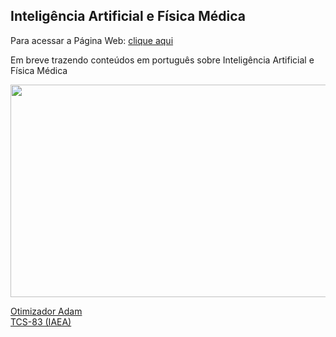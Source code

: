 ## Inteligência Artificial e Física Médica

Para acessar a Página Web: <a href="http://brunotakara.github.io">clique aqui</a>

Em breve trazendo conteúdos em português sobre Inteligência Artificial e Física Médica

<img src="https://user-images.githubusercontent.com/65023174/220431778-34d2c825-aefb-4fa4-8585-6177f8f4c0d7.png" width="600" height="340">

<a href="pages/001/Adam.html" class="button big">Otimizador Adam</a>
<br>
<a href="pages/002/IAEA_TCS-83.html" class="button big">TCS-83 (IAEA)</a>
